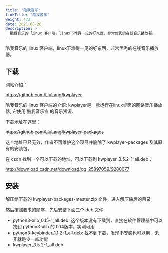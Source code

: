 ```yaml
---
title: "酷我音乐"
linkTitle: "酷我音乐"
weight: 473
date: 2021-08-26
description: >
  酷我音乐的 linux 客户端，linux下难得一见的好东西，非常优秀的在线音乐播放器。
---
```



酷我音乐的 linux 客户端，linux下难得一见的好东西，非常优秀的在线音乐播放器。

## 下载

网站介绍：

https://github.com/LiuLang/kwplayer

酷我音乐的 linux 客户端的介绍: kwplayer是一款运行在linux桌面的网络音乐播放器, 它使用 酷我音乐盒 的音乐资源.

下载地址在这里：

~~https://github.com/LiuLang/kwplayer-packages~~

这个地址已经无效，作者不再维护这个项目并删除了 kwplayer-packages 及其原有的安装包。

在 csdn 找到一个可以下载的地址，可以下载到 kwplayer_3.5.2-1_all.deb：

http://download.csdn.net/download/qq_25897059/9280077

## 安装

解压缩下载的 kwplayer-packages-master.zip 文件，进入解压缩后的目录。

然后按照要求的顺序，先后安装下面三个 deb 文件:

- python3-xlib_0.15-1_all.deb: 这个版本没有下载到，直接在软件管理器中可以找到 python3-xlib 的 0.14版本，实测可用
- ~~python3-keybinder_1.1.2-1_all.deb~~: 找不到下载，发现不安装也可以用，无非就是少一点功能
- kwplayer_3.5.2-1_all.deb